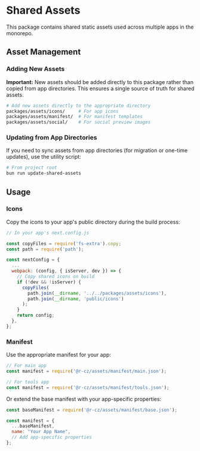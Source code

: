 # Shared Assets

This package contains shared static assets used across multiple apps in the monorepo.

## Asset Management

### Adding New Assets

**Important:** New assets should be added directly to this package rather than copied from app directories. This ensures a single source of truth for shared assets.

```bash
# Add new assets directly to the appropriate directory
packages/assets/icons/     # For app icons
packages/assets/manifest/  # For manifest templates
packages/assets/social/    # For social preview images
```

### Updating from App Directories

If you need to sync assets from app directories (for migration or one-time updates), use the utility script:

```bash
# From project root
bun run update-shared-assets
```

## Usage

### Icons

Copy the icons to your app's public directory during the build process:

```js
// In your app's next.config.js

const copyFiles = require('fs-extra').copy;
const path = require('path');

const nextConfig = {
  ...
  webpack: (config, { isServer, dev }) => {
    // Copy shared icons on build
    if (!dev && !isServer) {
      copyFiles(
        path.join(__dirname, '../../packages/assets/icons'), 
        path.join(__dirname, 'public/icons')
      );
    }
    return config;
  },
};
```

### Manifest

Use the appropriate manifest for your app:

```js
// For main app
const manifest = require('@r-cz/assets/manifest/main.json');

// For tools app
const manifest = require('@r-cz/assets/manifest/tools.json');
```

Or extend the base manifest with your app-specific properties:

```js
const baseManifest = require('@r-cz/assets/manifest/base.json');

const manifest = {
  ...baseManifest,
  name: "Your App Name",
  // Add app-specific properties
};
```
